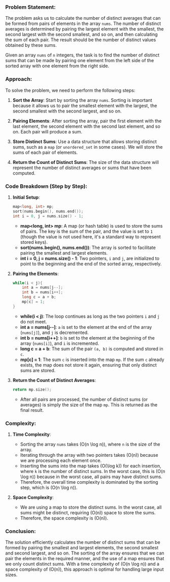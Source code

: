 ### Problem Statement:

The problem asks us to calculate the number of distinct averages that can be formed from pairs of elements in the array `nums`. The number of distinct averages is determined by pairing the largest element with the smallest, the second largest with the second smallest, and so on, and then calculating the sum of each pair. The result should be the number of distinct values obtained by these sums.

Given an array `nums` of `n` integers, the task is to find the number of distinct sums that can be made by pairing one element from the left side of the sorted array with one element from the right side.

### Approach:

To solve the problem, we need to perform the following steps:

1. **Sort the Array**: Start by sorting the array `nums`. Sorting is important because it allows us to pair the smallest element with the largest, the second smallest with the second largest, and so on.

2. **Pairing Elements**: After sorting the array, pair the first element with the last element, the second element with the second last element, and so on. Each pair will produce a sum.

3. **Store Distinct Sums**: Use a data structure that allows storing distinct sums, such as a `map` (or `unordered_set` in some cases). We will store the sums of each pair of elements.

4. **Return the Count of Distinct Sums**: The size of the data structure will represent the number of distinct averages or sums that have been computed.

### Code Breakdown (Step by Step):

1. **Initial Setup**:
   ```cpp
   map<long, int> mp;
   sort(nums.begin(), nums.end());
   int i = 0, j = nums.size() - 1;
   ```
   - **map<long, int> mp**: A map (or hash table) is used to store the sums of pairs. The key is the sum of the pair, and the value is set to `1` (though the value is not used here, it's a standard way to represent stored keys).
   - **sort(nums.begin(), nums.end())**: The array is sorted to facilitate pairing the smallest and largest elements.
   - **int i = 0, j = nums.size() - 1**: Two pointers, `i` and `j`, are initialized to point to the beginning and the end of the sorted array, respectively.

2. **Pairing the Elements**:
   ```cpp
   while(i < j){
       int a = nums[j--];
       int b = nums[i++];
       long c = a + b;
       mp[c] = 1;
   }
   ```
   - **while(i < j)**: The loop continues as long as the two pointers `i` and `j` do not meet.
   - **int a = nums[j--]**: `a` is set to the element at the end of the array (`nums[j]`), and `j` is decremented.
   - **int b = nums[i++]**: `b` is set to the element at the beginning of the array (`nums[i]`), and `i` is incremented.
   - **long c = a + b**: The sum of the pair `(a, b)` is computed and stored in `c`.
   - **mp[c] = 1**: The sum `c` is inserted into the map `mp`. If the sum `c` already exists, the map does not store it again, ensuring that only distinct sums are stored.

3. **Return the Count of Distinct Averages**:
   ```cpp
   return mp.size();
   ```
   - After all pairs are processed, the number of distinct sums (or averages) is simply the size of the map `mp`. This is returned as the final result.

### Complexity:

1. **Time Complexity**:
   - Sorting the array `nums` takes \(O(n \log n)\), where `n` is the size of the array.
   - Iterating through the array with two pointers takes \(O(n)\) because we are processing each element once.
   - Inserting the sums into the map takes \(O(\log k)\) for each insertion, where `k` is the number of distinct sums. In the worst case, this is \(O(n \log n)\) because in the worst case, all pairs may have distinct sums.
   - Therefore, the overall time complexity is dominated by the sorting step, which is \(O(n \log n)\).

2. **Space Complexity**:
   - We are using a map to store the distinct sums. In the worst case, all sums might be distinct, requiring \(O(n)\) space to store the sums.
   - Therefore, the space complexity is \(O(n)\).

### Conclusion:

The solution efficiently calculates the number of distinct sums that can be formed by pairing the smallest and largest elements, the second smallest and second largest, and so on. The sorting of the array ensures that we can pair the elements in the required manner, and the use of a map ensures that we only count distinct sums. With a time complexity of \(O(n \log n)\) and a space complexity of \(O(n)\), this approach is optimal for handling large input sizes.